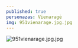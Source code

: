 ```yaml
---
published: true
personazas: Vienaragė
img: 951vienarage.jpg.jpg
---
```

![951vienarage.jpg.jpg]({{site.baseurl}}/img/personazai/951vienarage.jpg.jpg)
